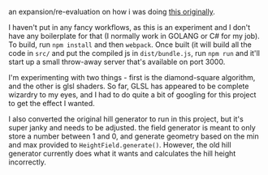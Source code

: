 an expansion/re-evaluation on how i was doing [this originally](https://github.com/gaberankin/threejs-rng-terrain).

I haven't put in any fancy workflows, as this is an experiment and I don't have any boilerplate for that (I normally work in GOLANG or C# for my job). To build, run `npm install` and then `webpack`.  Once built (it will build all the code in `src/` and put the compiled js in `dist/bundle.js`, run `npm run` and it'll start up a small throw-away server that's available on port 3000.

I'm experimenting with two things - first is the diamond-square algorithm, and the other is glsl shaders.  So far, GLSL has appeared to be complete wizardry to my eyes, and I had to do quite a bit of googling for this project to get the effect I wanted.

I also converted the original hill generator to run in this project, but it's super janky and needs to be adjusted.  the field generator is meant to only store a number between 1 and 0, and generate geometry based on the min and max provided to `HeightField.generate()`.  However, the old hill generator currently does what it wants and calculates the hill height incorrectly.